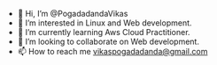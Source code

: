 - 👋 Hi, I’m @PogadadandaVikas
- 👀 I’m interested in Linux and Web development.
- 🌱 I’m currently learning Aws Cloud Practitioner.
- 💞️ I’m looking to collaborate on Web development.
- 📫 How to reach me vikaspogadadanda@gmail.com

<!---
PogadadandaVikas/PogadadandaVikas is a ✨ special ✨ repository because its `README.md` (this file) appears on your GitHub profile.
You can click the Preview link to take a look at your changes.
--->

